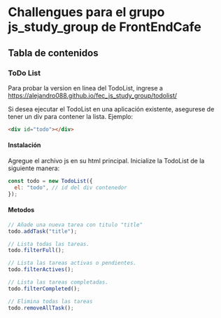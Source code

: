 # Challengues para el grupo js_study_group de FrontEndCafe

## Tabla de contenidos

### ToDo List

Para probar la version en linea del TodoList, ingrese a https://alejandro088.github.io/fec_js_study_group/todolist/

Si desea ejecutar el TodoList en una aplicación existente, asegurese de tener un div para contener la lista.
Ejemplo:

```html
<div id="todo"></div>
```

#### Instalación

Agregue el archivo js en su html principal.
Inicialize la TodoList de la siguiente manera:

```js
const todo = new TodoList({
  el: "todo", // id del div contenedor
});
```

#### Metodos

```js
// Añade una nueva tarea con titulo "title"
todo.addTask("title");

// Lista todas las tareas.
todo.filterFull();

// Lista las tareas activas o pendientes.
todo.filterActives();

// Lista las tareas completadas.
todo.filterCompleted();

// Elimina todas las tareas
todo.removeAllTask();
```
